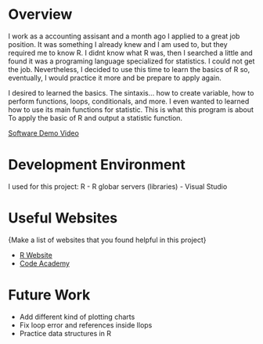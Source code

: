 # Overview

I work as a accounting assisant and a month ago I applied to a great job position. It was something I already knew and I am used to, but they required me to know R. I didnt know what R was, then I searched a little and found it was a programing language specialized for statistics. I could not get the job. Nevertheless, I decided to use this time to learn the basics of R so, eventually, I would practice it more and be prepare to apply again.  

I desired to learned the basics. The sintaxis... how to create variable, how to perform functions, loops, conditionals, and more. I even wanted to learned how to use its main functions for statistic. This is what this program is about To apply the basic of R and output a statistic function. 

[Software Demo Video](https://youtu.be/xXhUbJcrt4M)

# Development Environment

I used for this project: R - R globar servers (libraries) - Visual Studio 


# Useful Websites

{Make a list of websites that you found helpful in this project}

- [R Website](https://www.r-project.org/)
- [Code Academy](https://www.codecademy.com/learn/learn-r)

# Future Work

- Add different kind of plotting charts
- Fix loop error and references inside llops
- Practice data structures in R